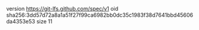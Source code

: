 version https://git-lfs.github.com/spec/v1
oid sha256:3dd57d72a8a1a51f27f99ca6982bb0dc35c1983f38d7641bbd45606da4353e53
size 11

